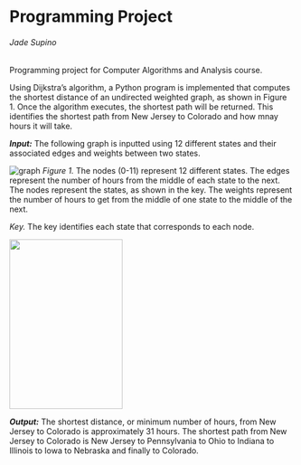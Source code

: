 # Programming Project
###### Jade Supino

Programming project for Computer Algorithms and Analysis course.

Using Dijkstra’s algorithm, a Python program is implemented that computes the shortest distance of an undirected weighted graph, as shown in Figure 1.
Once the algorithm executes, the shortest path will be returned. This identifies the shortest path from New Jersey to Colorado and how mnay hours it will take.

***Input:*** The following graph is inputted using 12 different states and their associated edges and weights between two states.

![graph](https://user-images.githubusercontent.com/98129294/203616658-5b828b3b-f09e-419c-ab0d-724f57750762.jpg)
    *Figure 1.* The nodes (0-11) represent 12 different states. The edges represent the number of hours from the middle of each state to the next. The nodes represent the states, as shown in the key. The weights represent the number of hours to get from the middle of one state to the middle of the next.
    
   *Key.* The key identifies each state that corresponds to each node.
   
<img src="https://user-images.githubusercontent.com/98129294/203621163-e93b3bd2-8e44-4440-aaf4-cdf477580a3a.jpg" width="200" height="300">

***Output:*** The shortest distance, or minimum number of hours, from New Jersey to Colorado is approximately 31 hours. The shortest path from New Jersey to Colorado is New Jersey to Pennsylvania to Ohio to Indiana to Illinois to Iowa to Nebraska and finally to Colorado.

